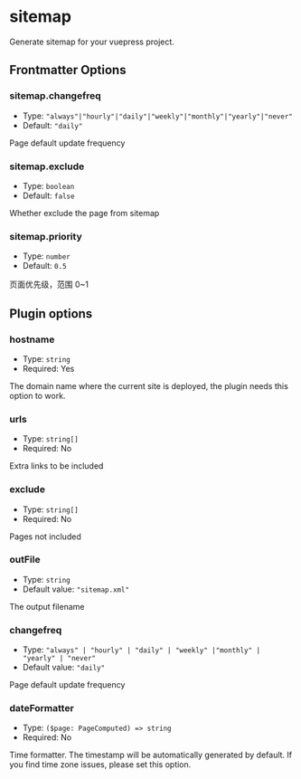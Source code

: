# sitemap

<NpmBadge package="@vuepress/plugin-sitemap" />

Generate sitemap for your vuepress project.

## Frontmatter Options

### sitemap.changefreq

- Type: `"always"|"hourly"|"daily"|"weekly"|"monthly"|"yearly"|"never"`
- Default: `"daily"`

Page default update frequency

### sitemap.exclude

- Type: `boolean`
- Default: `false`

Whether exclude the page from sitemap

### sitemap.priority

- Type: `number`
- Default: `0.5`

页面优先级，范围 0~1

## Plugin options

### hostname

- Type: `string`
- Required: Yes

The domain name where the current site is deployed, the plugin needs this option to work.

### urls

- Type: `string[]`
- Required: No

Extra links to be included

### exclude

- Type: `string[]`
- Required: No

Pages not included

### outFile

- Type: `string`
- Default value: `"sitemap.xml"`

The output filename

### changefreq

- Type: `"always" | "hourly" | "daily" | "weekly" |"monthly" | "yearly" | "never"`
- Default value: `"daily"`

Page default update frequency

### dateFormatter

- Type: `($page: PageComputed) => string`
- Required: No

Time formatter. The timestamp will be automatically generated by default. If you find time zone issues, please set this option.
